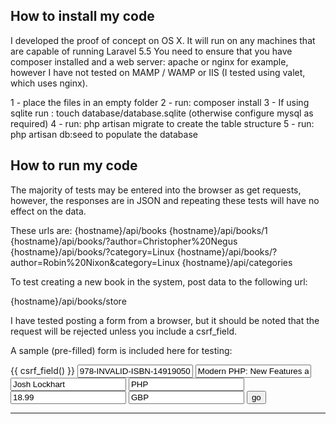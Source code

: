 How to install my code
----------------------

I developed the proof of concept on OS X. It will run on any machines that are
capable of running Laravel 5.5
You need to ensure that you have composer installed and a web server: apache or
nginx for example, however I have not tested on MAMP / WAMP or IIS (I tested
using valet, which uses nginx).

1 - place the files in an empty folder
2 - run: composer install
3 - If using sqlite run : touch database/database.sqlite (otherwise configure
mysql as required)
4 - run: php artisan migrate to create the table structure
5 - run: php artisan db:seed to populate the database

How to run my code
------------------

The majority of tests may be entered into the browser as get requests, however,
the responses are in JSON and repeating these tests will have no effect on
the data.

These urls are:
{hostname}/api/books
{hostname}/api/books/1
{hostname}/api/books/?author=Christopher%20Negus
{hostname}/api/books/?category=Linux
{hostname}/api/books/?author=Robin%20Nixon&category=Linux
{hostname}/api/categories

To test creating a new book in the system, post data to the following url:

{hostname}/api/books/store

I have tested posting a form from a browser, but it should be noted that the
request will be rejected unless you include a csrf_field.

A sample (pre-filled) form is included here for testing:

<form action="/api/books/store" method="post">
  {{ csrf_field() }}
  <input name="isbn" type="text" value="978-INVALID-ISBN-1491905012">
  <input name="title" type="text" value="Modern PHP: New Features and Good Practices">
  <input name="author" type="text" value="Josh Lockhart">
  <input name="categories" type="text" value="PHP">
  <input name="price" type="text" value="18.99">
  <input name="currency" type="text" value="GBP">
  <input type="submit" value="go">
</form>

----
